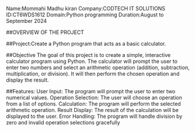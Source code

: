 

Name:Mommahi Madhu kiran
Company:CODTECH IT SOLUTIONS
ID:CT6WDS1612
Domain:Python programming
Duration:August to September 2024

##OVERVIEW OF THE PROJECT

##Project:Create a Python program that acts as a basic calculator. 

##Objective
The goal of this project is to create a simple, interactive calculator program using Python. The calculator will prompt the user to enter two numbers and select an arithmetic operation (addition, subtraction, multiplication, or division). It will then perform the chosen operation and display the result.

##Features:
User Input: The program will prompt the user to enter two numerical values.
Operation Selection: The user will choose an operation from a list of options.
Calculation: The program will perform the selected arithmetic operation.
Result Display: The result of the calculation will be displayed to the user.
Error Handling: The program will handle division by zero and invalid operation selections gracefully
